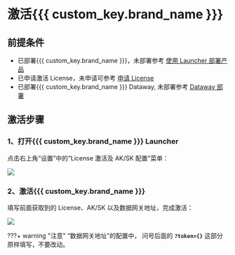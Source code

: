 # 激活{{{ custom_key.brand_name }}}

## 前提条件

- 已部署{{{ custom_key.brand_name }}}，未部署参考 [使用 Launcher 部署产品](launcher-install.md)
- 已申请激活 License，未申请可参考 [申请 License](get-license.md)
- 已部署{{{ custom_key.brand_name }}} Dataway, 未部署参考 [Dataway 部署]()

## 激活步骤

### 1、打开{{{ custom_key.brand_name }}} Launcher

点击右上角“设置”中的“License 激活及 AK/SK 配置”菜单：

![](img/6.deployment_7.png)

### 2、激活{{{ custom_key.brand_name }}}

填写前面获取到的 License、AK/SK 以及数据网关地址，完成激活：

![](img/6.deployment_8.png)

???+ warning "注意"
     “数据网关地址”的配置中， 问号后面的 **`?token={}`** 这部分原样填写，不要改动。

